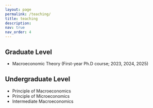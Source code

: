 ```yaml
---
layout: page
permalink: /teaching/
title: teaching
description: 
nav: true
nav_order: 4
---
```


<div style="margin-bottom: 30px;"></div>

## Graduate Level
* Macroeconomic Theory (First-year Ph.D course; 2023, 2024, 2025)


<div style="margin-bottom: 30px;"></div>


## Undergraduate Level
* Principle of Macroeconomics
* Principle of Microeconomics
* Intermediate Macroeconomics
